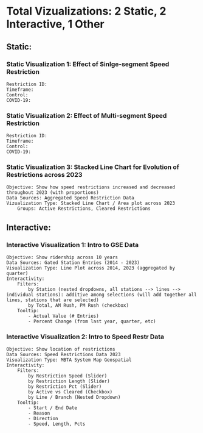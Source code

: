 # Total Vizualizations: 2 Static, 2 Interactive, 1 Other

## Static:
### Static Visualization 1: Effect of Sinlge-segment Speed Restriction
    Restriction ID:
    Timeframe:
    Control:
    COVID-19:
### Static Visualization 2: Effect of Multi-segment Speed Restriction
    Restriction ID:
    Timeframe:
    Control:
    COVID-19:
### Static Visualization 3: Stacked Line Chart for Evolution of Restrictions across 2023
    Objective: Show how speed restrictions increased and decreased throughout 2023 (with proportions)
    Data Sources: Aggregated Speed Restriction Data
    Vizualization Type: Stacked Line Chart / Area plot across 2023
        Groups: Active Restrictions, Cleared Restrictions

## Interactive:
### Interactive Visualization 1: Intro to GSE Data
    Objective: Show ridership across 10 years
    Data Sources: Gated Station Entries (2014 - 2023)
    Visualization Type: Line Plot across 2014, 2023 (aggregated by quarter) 
    Interactivity: 
        Filters: 
            by Station (nested dropdowns, all stations --> lines --> individual stations): additive among selections (will add together all lines, stations that are selected)
            by Total, AM Rush, PM Rush (checkbox)
        Tooltip:
            - Actual Value (# Entries)
            - Percent Change (from last year, quarter, etc)
### Interactive Visualization 2: Intro to Speed Restr Data
    Objective: Show location of restrictions
    Data Sources: Speed Restrictions Data 2023
    Visualization Type: MBTA System Map Geospatial
    Interactivity:
        Filters:
            by Restriction Speed (Slider)
            by Restriction Length (Slider)
            by Restriction Pct (Slider)
            by Active vs Cleared (Checkbox)
            by Line / Branch (Nested Dropdown)
        Tooltip:
            - Start / End Date
            - Reason
            - Direction
            - Speed, Length, Pcts



